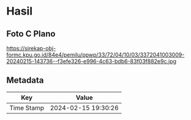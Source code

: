 # Hasil

## Foto C Plano

https://sirekap-obj-formc.kpu.go.id/84e4/pemilu/ppwp/33/72/04/10/03/3372041003009-20240215-143736--f3efe326-e996-4c63-bdb6-83f03f882e9c.jpg


## Metadata

| Key        | Value               |
| ---------- | ------------------- |
| Time Stamp | 2024-02-15 19:30:26 |



